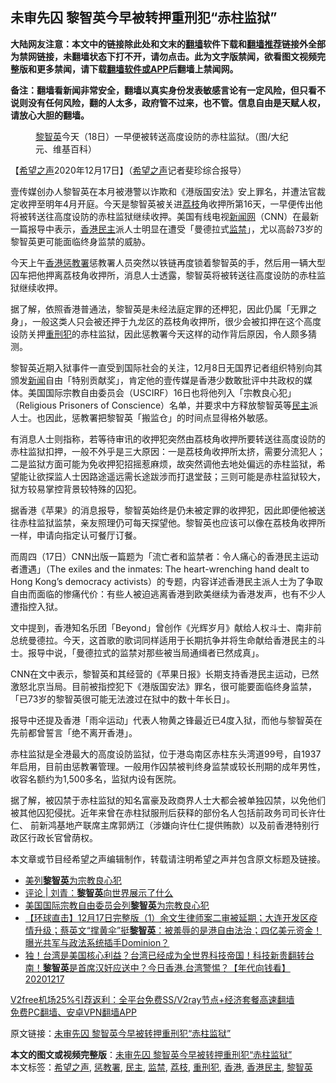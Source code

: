  <h2>未审先囚 黎智英今早被转押重刑犯“赤柱监狱”</h2> <p class="notice"><b>大陆网友注意：本文中的链接除此处和文末的<a href="https://github.com/bannedbook/fanqiang" >翻墙</a>软件下载和<a href="https://github.com/killgcd/justmysocks/blob/master/README.md">翻墙推荐</a>链接外全部为禁网链接，未翻墙状态下打不开，请勿点击。此为文字版禁闻，欲看图文视频完整版和更多禁闻，请下载<a href="https://github.com/bannedbook/fanqiang">翻墙软件或APP</a>后翻墙上禁闻网。</p><p>备注：翻墙看新闻非常安全，翻墙以真实身份发表敏感言论有一定风险，但只看不说则没有任何风险，翻的人太多，政府管不过来，也不管。信息自由是天赋人权，请放心大胆的翻墙。</b></p>  <div class="entry"> <figure><figcaption><a href="https://www.bannedbook.org/bnews/tag/%e9%bb%8e%e6%99%ba%e8%8b%b1/" class="st_tag internal_tag" rel="tag" title="标签 黎智英 下的日志">黎智英</a>今天（18日）一早便被转送高度设防的赤柱监狱。（图/大纪元、维基百科）</figcaption></figure> <p>【<span class='wp_keywordlink_affiliate'><a href="https://www.soundofhope.org" title="希望之声" target="_blank">希望之声</a></span>2020年12月17日】（<a href="https://www.bannedbook.org/bnews/tag/%e5%b8%8c%e6%9c%9b%e4%b9%8b%e5%a3%b0/" class="st_tag internal_tag" rel="tag" title="标签 希望之声 下的日志">希望之声</a>记者斐珍综合报导）</p> <p>壹传媒创办人黎智英在本月被港警以诈欺和《港版国安法》安上罪名，并遭法官裁定收押至明年4月开庭。今天是黎智英被关进<a href="https://www.bannedbook.org/bnews/tag/%E8%8D%94%E6%9E%9D/" class="st_tag internal_tag" rel="tag" title="标签 荔枝 下的日志">荔枝</a>角收押所第16天，一早便传出他将被转送往高度设防的赤柱监狱继续收押。美国有线电视<span class='wp_keywordlink_affiliate'><a href="https://www.bannedbook.org/" title="新闻网">新闻网</a></span>（CNN）在最新一篇报导中表示，<a href="https://www.bannedbook.org/bnews/tag/%e9%a6%99%e6%b8%af%e6%b0%91%e4%b8%bb/" class="st_tag internal_tag" rel="tag" title="标签 香港民主 下的日志">香港民主</a>派人士明显在遭受「曼德拉式<a href="https://www.bannedbook.org/bnews/tag/%E7%9B%91%E7%A6%81/" class="st_tag internal_tag" rel="tag" title="标签 监禁 下的日志">监禁</a>」，尤以高龄73岁的黎智英更可能面临终身监禁的威胁。</p> <p>今天上午<a href="https://www.bannedbook.org/bnews/tag/%e9%a6%99%e6%b8%af/" class="st_tag internal_tag" rel="tag" title="标签 香港 下的日志">香港</a><a href="https://www.bannedbook.org/bnews/tag/%E6%83%A9%E6%95%99%E7%BD%B2/" class="st_tag internal_tag" rel="tag" title="标签 惩教署 下的日志">惩教署</a>惩教署人员突然以铁链再度锁着黎智英的手，然后用一辆大型囚车把他押离荔枝角收押所，消息人士透露，黎智英将被转送往高度设防的赤柱监狱继续收押。</p>  <p>据了解，依照香港普通法，黎智英是未经法庭定罪的还柙犯，因此仍属「无罪之身」，一般这类人只会被还押于九龙区的荔枝角收押所，很少会被扣押在这个高度设防关押<a href="https://www.bannedbook.org/bnews/tag/%E9%87%8D%E5%88%91%E7%8A%AF/" class="st_tag internal_tag" rel="tag" title="标签 重刑犯 下的日志">重刑犯</a>的赤柱监狱，因此惩教署今天这样的动作背后原因，令人颇多猜测。</p> <p>黎智英近期入狱事件一直受到国际社会的关注，12月8日无国界记者组织特别向其颁发<span class='wp_keywordlink_affiliate'><a href="https://www.bannedbook.org/" title="新闻">新闻</a></span>自由「特别贡献奖」，肯定他的壹传媒是香港少数敢批评中共政权的媒体。美国国际宗教自由委员会（USCIRF）16日也将他列入「宗教良心犯」（Religious Prisoners of Conscience）名单，并要求中方释放黎智英等<a href="https://www.bannedbook.org/bnews/tag/%e6%b0%91%e4%b8%bb/" class="st_tag internal_tag" rel="tag" title="标签 民主 下的日志">民主</a>派人士。也因此，惩教署把黎智英「搬监仓」的时间点显得格外敏感。</p> <p>有消息人士则指称，若等待审讯的收押犯突然由荔枝角收押所要转送往高度设防的赤柱监狱扣押，一般不外乎是三大原因：一是荔枝角收押所太挤，需要分流犯人；二是监狱方面可能为免收押犯招摇惹麻烦，故突然调他去地处偏远的赤柱监狱，希望能让欲探监人士因路途遥远需长途跋涉而打退堂鼓；三则可能是赤柱监狱较大，狱方较易掌控背景较特殊的囚犯。</p>  <p>据香港《苹果》的消息报导，黎智英始终是仍未被定罪的收押犯，因此即便他被送往赤柱监狱监禁，亲友照理仍可每天探望他。黎智英也应该可以像在荔枝角收押所一样，申请向指定认可餐厅订餐。</p> <p>而周四（17日）CNN出版一篇题为「流亡者和监禁者：令人痛心的香港民主运动者遭遇」（The exiles and the inmates: The heart-wrenching hand dealt to Hong Kong’s democracy activists）的专题，内容详述香港民主派人士为了争取自由而面临的惨痛代价：有些人被迫逃离香港到欧美继续为香港发声，也有不少人遭指控入狱。</p> <p>文中提到，香港知名乐团「Beyond」曾创作《光辉岁月》献给人权斗士、南非前总统曼德拉。今天，这首歌的歌词同样适用于长期抗争并将生命献给香港民主的斗士。报导中说，「曼德拉式的监禁对那些被当局通缉者已然成真」。</p>  <p>CNN在文中表示，黎智英和其经营的《苹果日报》长期支持香港民主运动，已然激怒北京当局。目前被指控犯下《港版国安法》罪名，很可能要面临终身监禁，「已73岁的黎智英很可能无法渡过在狱中的数十年长日」。</p> <p>报导中还提及香港「雨伞运动」代表人物黄之锋最近已4度入狱，而他与黎智英在先前都曾誓言「绝不离开香港」。</p> <p>赤柱监狱是全港最大的高度设防监狱，位于港岛南区赤柱东头湾道99号，自1937年启用，目前由惩教署管理。一般用作囚禁被判终身监禁或较长刑期的成年男性，收容名额约为1,500多名，监狱内设有医院。</p>  <p>据了解，被囚禁于赤柱监狱的知名富豪及政商界人士大都会被单独囚禁，以免他们被其他囚犯侵扰。近年来曾在赤柱狱服刑后获释的部份名人包括前政务司司长许仕仁、 前新鸿基地产联席主席郭炳江（涉嫌向许仕仁提供贿款）以及前香港特别行政区行政长官曾荫权。</p> <p>本文章或节目经希望之声编辑制作，转载请注明希望之声并包含原文标题及链接。</p> <ul class='op-related-articles' title='相关阅读'> <li><a href='https://www.bannedbook.org/bnews/baitai/20201218/1450296.html' target='_blank'>美列<b>黎智英</b>为宗教良心犯</a></li> <li><a href='https://www.bannedbook.org/bnews/ssgc/20201218/1450046.html' target='_blank'>评论 | 刘青：<b>黎智英</b>向世界展示了什么</a></li> <li><a href='https://www.bannedbook.org/bnews/headline/20201218/1449907.html' target='_blank'>美国国际宗教自由委员会列<b>黎智英</b>为宗教良心犯</a></li> <li><a href='https://www.bannedbook.org/bnews/bannedvideo/20201217/1449891.html' target='_blank'>【环球直击】12月17日完整版（1）余文生律师案二审被延期；大连开发区疫情升级；蔡英文“撑黄伞”挺<b>黎智英</b>：被羞辱的是港自由法治；四亿美元资金！曝光共军与政法系统插手Dominion？</a></li> <li><a href='https://www.bannedbook.org/bnews/taiwannews/20201217/1449853.html' target='_blank'>独！台湾是美国核心利益？台湾已经成为全世界科技帝国！科技新贵翻转台南！<b>黎智英</b>是首席汉奸应送中？今日香港.台湾警惕？【年代向钱看】20201217</a></li> </ul> <p class="texttj"> <a href="https://www.bannedbook.org/forum23/topic22702.html" target="_blank">V2free机场25%引荐返利：全平台免费SS/V2ray节点+经济套餐高速翻墙</a><br/> <a href="https://github.com/bannedbook/fanqiang/wiki/%E7%A6%81%E9%97%BB%E7%BD%91%E5%AE%89%E5%8D%93%E7%BF%BB%E5%A2%99%E6%96%B0%E9%97%BBAPP" target="_blank">免费PC翻墙、安卓VPN翻墙APP</a></p><p>原文链接：<a class="src_link"  href="https://www.soundofhope.org/post/454825" target="_blank">未审先囚 黎智英今早被转押重刑犯“赤柱监狱”</a></p><a name='sharetosocial'></a>       <div><b>本文的图文或视频完整版</b>：<a href='https://www.bannedbook.org/bnews/comments/20201218/1450306.html'>未审先囚 黎智英今早被转押重刑犯“赤柱监狱”</a></div>  </div><!--END ENTRY--> <div class="postfooter"> <div>本文标签：<a href="https://www.bannedbook.org/bnews/tag/%e5%b8%8c%e6%9c%9b%e4%b9%8b%e5%a3%b0/" rel="tag">希望之声</a>, <a href="https://www.bannedbook.org/bnews/tag/%E6%83%A9%E6%95%99%E7%BD%B2/" rel="tag">惩教署</a>, <a href="https://www.bannedbook.org/bnews/tag/%e6%b0%91%e4%b8%bb/" rel="tag">民主</a>, <a href="https://www.bannedbook.org/bnews/tag/%E7%9B%91%E7%A6%81/" rel="tag">监禁</a>, <a href="https://www.bannedbook.org/bnews/tag/%E8%8D%94%E6%9E%9D/" rel="tag">荔枝</a>, <a href="https://www.bannedbook.org/bnews/tag/%E9%87%8D%E5%88%91%E7%8A%AF/" rel="tag">重刑犯</a>, <a href="https://www.bannedbook.org/bnews/tag/%e9%a6%99%e6%b8%af/" rel="tag">香港</a>, <a href="https://www.bannedbook.org/bnews/tag/%e9%a6%99%e6%b8%af%e6%b0%91%e4%b8%bb/" rel="tag">香港民主</a>, <a href="https://www.bannedbook.org/bnews/tag/%e9%bb%8e%e6%99%ba%e8%8b%b1/" rel="tag">黎智英</a></div>  </div><!--END POSTFOOTER--> 